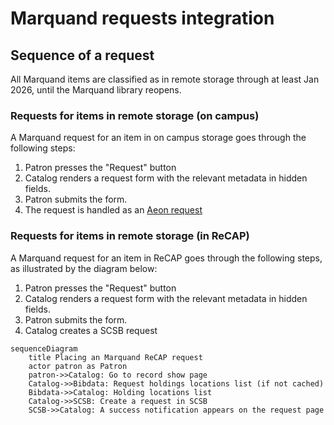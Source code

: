 # Marquand requests integration

## Sequence of a request
All Marquand items are classified as in remote storage through at least Jan 2026, until the Marquand library reopens.

### Requests for items in remote storage (on campus)
A Marquand request for an item in on campus storage goes through the following steps:

1. Patron presses the "Request" button
1. Catalog renders a request form with the relevant metadata in hidden fields.
1. Patron submits the form.
1. The request is handled as an [Aeon request](aeon.md)

### Requests for items in remote storage (in ReCAP)
A Marquand request for an item in ReCAP goes through the following steps, as illustrated by the diagram below:

1. Patron presses the "Request" button
1. Catalog renders a request form with the relevant metadata in hidden fields.
1. Patron submits the form.
1. Catalog creates a SCSB request

```mermaid
sequenceDiagram
    title Placing an Marquand ReCAP request
    actor patron as Patron
    patron->>Catalog: Go to record show page
    Catalog->>Bibdata: Request holdings locations list (if not cached)
    Bibdata->>Catalog: Holding locations list
    Catalog->>SCSB: Create a request in SCSB
    SCSB->>Catalog: A success notification appears on the request page
```
